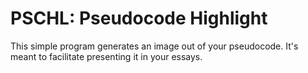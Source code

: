 # PSCHL: Pseudocode Highlight

This simple program generates an image out of your pseudocode. It's meant to facilitate presenting it in your essays.
